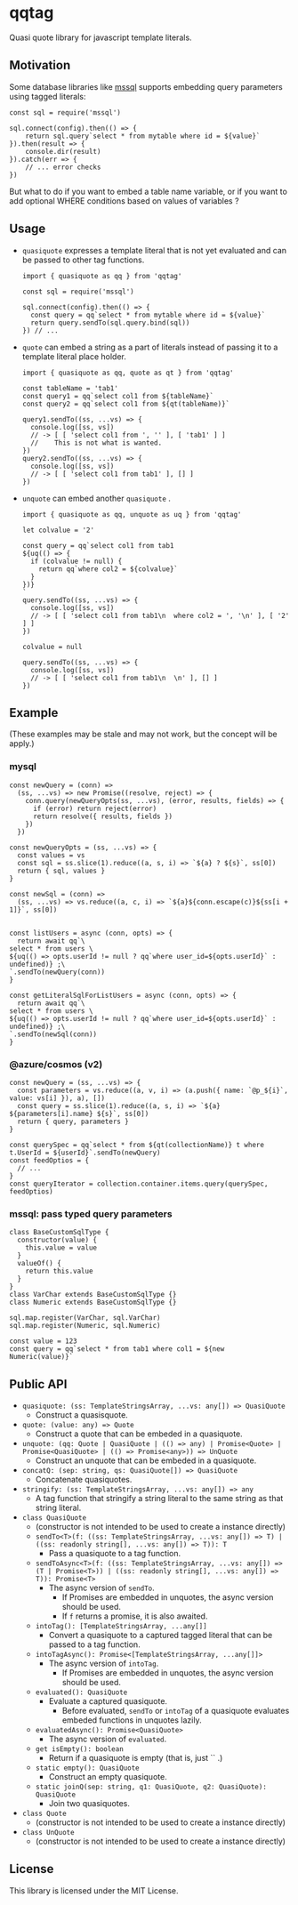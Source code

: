 # qqtag

Quasi quote library for javascript template literals.


## Motivation

Some database libraries like [mssql](https://github.com/tediousjs/node-mssql) supports
embedding query parameters using tagged literals:

```
const sql = require('mssql')

sql.connect(config).then(() => {
    return sql.query`select * from mytable where id = ${value}`
}).then(result => {
    console.dir(result)
}).catch(err => {
    // ... error checks
})
```

But what to do if you want to embed a table name variable, or
if you want to add optional WHERE conditions based on values of variables ?


## Usage

* `quasiquote` expresses a template literal that is not yet evaluated and can be passed to other tag functions.

  ```
  import { quasiquote as qq } from 'qqtag'

  const sql = require('mssql')

  sql.connect(config).then(() => {
    const query = qq`select * from mytable where id = ${value}`
    return query.sendTo(sql.query.bind(sql))
  }) // ...
  ```

* `quote` can embed a string as a part of literals instead of passing it to a template literal place holder.

  ```
  import { quasiquote as qq, quote as qt } from 'qqtag'

  const tableName = 'tab1'
  const query1 = qq`select col1 from ${tableName}`
  const query2 = qq`select col1 from ${qt(tableName)}`

  query1.sendTo((ss, ...vs) => {
    console.log([ss, vs])
    // -> [ [ 'select col1 from ', '' ], [ 'tab1' ] ]
    //    This is not what is wanted.
  })
  query2.sendTo((ss, ...vs) => {
    console.log([ss, vs])
    // -> [ [ 'select col1 from tab1' ], [] ]
  })
  ```

* `unquote` can embed another `quasiquote` .

  ```
  import { quasiquote as qq, unquote as uq } from 'qqtag'

  let colvalue = '2'

  const query = qq`select col1 from tab1
  ${uq(() => {
    if (colvalue != null) {
      return qq`where col2 = ${colvalue}`
    }
  })}
  `
  query.sendTo((ss, ...vs) => {
    console.log([ss, vs])
    // -> [ [ 'select col1 from tab1\n  where col2 = ', '\n' ], [ '2' ] ]
  })

  colvalue = null

  query.sendTo((ss, ...vs) => {
    console.log([ss, vs])
    // -> [ [ 'select col1 from tab1\n  \n' ], [] ]
  })
  ```


## Example

(These examples may be stale and may not work, but the concept will be apply.)

### mysql

```
const newQuery = (conn) =>
  (ss, ...vs) => new Promise((resolve, reject) => {
    conn.query(newQueryOpts(ss, ...vs), (error, results, fields) => {
      if (error) return reject(error)
      return resolve({ results, fields })
    })
  })

const newQueryOpts = (ss, ...vs) => {
  const values = vs
  const sql = ss.slice(1).reduce((a, s, i) => `${a} ? ${s}`, ss[0])
  return { sql, values }
}

const newSql = (conn) =>
  (ss, ...vs) => vs.reduce((a, c, i) => `${a}${conn.escape(c)}${ss[i + 1]}`, ss[0])


const listUsers = async (conn, opts) => {
  return await qq`\
select * from users \
${uq(() => opts.userId != null ? qq`where user_id=${opts.userId}` : undefined)} ;\
`.sendTo(newQuery(conn))
}

const getLiteralSqlForListUsers = async (conn, opts) => {
  return await qq`\
select * from users \
${uq(() => opts.userId != null ? qq`where user_id=${opts.userId}` : undefined)} ;\
`.sendTo(newSql(conn))
}

```

### @azure/cosmos (v2)

```
const newQuery = (ss, ...vs) => {
  const parameters = vs.reduce((a, v, i) => (a.push({ name: `@p_${i}`, value: vs[i] }), a), [])
  const query = ss.slice(1).reduce((a, s, i) => `${a} ${parameters[i].name} ${s}`, ss[0])
  return { query, parameters }
}

const querySpec = qq`select * from ${qt(collectionName)} t where t.UserId = ${userId}`.sendTo(newQuery)
const feedOptios = {
  // ...
}
const queryIterator = collection.container.items.query(querySpec, feedOptios)
```

### mssql: pass typed query parameters

```
class BaseCustomSqlType {
  constructor(value) {
    this.value = value
  }
  valueOf() {
    return this.value
  }
}
class VarChar extends BaseCustomSqlType {}
class Numeric extends BaseCustomSqlType {}

sql.map.register(VarChar, sql.VarChar)
sql.map.register(Numeric, sql.Numeric)

const value = 123
const query = qq`select * from tab1 where col1 = ${new Numeric(value)}`
```


## Public API

* `quasiquote: (ss: TemplateStringsArray, ...vs: any[]) => QuasiQuote`
    - Construct a quasisquote.
* `quote: (value: any) => Quote`
    - Construct a quote that can be embeded in a quasiquote.
* `unquote: (qq: Quote | QuasiQuote | (() => any) | Promise<Quote> | Promise<QuasiQuote> | (() => Promise<any>)) => UnQuote`
    - Construct an unquote that can be embeded in a quasiquote.
* `concatQ: (sep: string, qs: QuasiQuote[]) => QuasiQuote`
    - Concatenate quasiquotes.
* `stringify: (ss: TemplateStringsArray, ...vs: any[]) => any`
    - A tag function that stringify a string literal to the same string as that string literal.
* `class QuasiQuote`
    * (constructor is not intended to be used to create a instance directly)
    * `sendTo<T>(f: ((ss: TemplateStringsArray, ...vs: any[]) => T) | ((ss: readonly string[], ...vs: any[]) => T)): T`
        - Pass a quasiquote to a tag function.
    * `sendToAsync<T>(f: ((ss: TemplateStringsArray, ...vs: any[]) => (T | Promise<T>)) | ((ss: readonly string[], ...vs: any[]) => T)): Promise<T>`
        - The async version of `sendTo`.
            - If Promises are embedded in unquotes, the async version should be used.
            - If `f` returns a promise, it is also awaited.
    * `intoTag(): [TemplateStringsArray, ...any[]]`
        - Convert a quasiquote to a captured tagged literal that can be passed to a tag function.
    * `intoTagAsync(): Promise<[TemplateStringsArray, ...any[]]>`
        - The async version of `intoTag`.
            - If Promises are embedded in unquotes, the async version should be used.
    * `evaluated(): QuasiQuote`
        - Evaluate a captured quasiquote.
            - Before evaluated, `sendTo` or `intoTag` of a quasiquote evaluates embeded functions in unquotes lazily.
    * `evaluatedAsync(): Promise<QuasiQuote>`
        - The async version of `evaluated`.
    * `get isEmpty(): boolean`
        - Return if a quasiquote is empty (that is, just `` .)
    * `static empty(): QuasiQuote`
        - Construct an empty quasiquote.
    * `static joinQ(sep: string, q1: QuasiQuote, q2: QuasiQuote): QuasiQuote`
        - Join two quasiquotes.
* `class Quote`
    * (constructor is not intended to be used to create a instance directly)
* `class UnQuote`
    * (constructor is not intended to be used to create a instance directly)


## License
This library is licensed under the MIT License.
